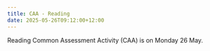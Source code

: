 ```yaml
---
title: CAA - Reading
date: 2025-05-26T09:12:00+12:00
---
```

Reading Common Assessment Activity (CAA) is on Monday 26 May.
